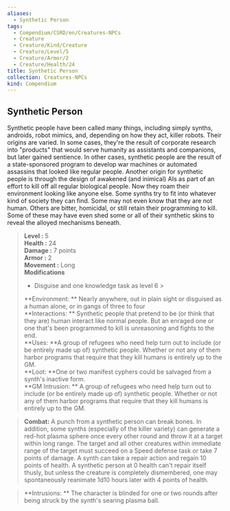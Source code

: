 ```yaml
---
aliases:
  - Synthetic Person
tags:
  - Compendium/CSRD/en/Creatures-NPCs
  - Creature
  - Creature/Kind/Creature
  - Creature/Level/5
  - Creature/Armor/2
  - Creature/Health/24
title: Synthetic Person
collection: Creatures-NPCs
kind: Compendium
---
```

## Synthetic Person  
Synthetic people have been called many things, including simply synths, androids, robot mimics, and, depending on how they act, killer robots. Their origins are varied. In some cases, they're the result of corporate research into "products" that would serve humanity as assistants and companions, but later gained sentience. In other cases, synthetic people are the result of a state-sponsored program to develop war machines or automated assassins that looked like regular people. Another origin for synthetic people is through the design of awakened (and inimical) AIs as part of an effort to kill off all regular biological people. Now they roam their environment looking like anyone else. Some synths try to fit into whatever kind of society they can find. Some may not even know that they are not human. Others are bitter, homicidal, or still retain their programming to kill. Some of these may have even shed some or all of their synthetic skins to reveal the alloyed mechanisms beneath.  

  
> **Level :** 5  
> **Health :** 24  
> **Damage :** 7 points  
> **Armor :** 2  
> **Movement :** Long  
> **Modifications**  
>- Disguise and one knowledge task as level 6 >
>  
> **Environment: ** Nearly anywhere, out in plain sight or disguised as a human alone, or in gangs of three to four  
> **Interactions: ** Synthetic people that pretend to be (or think that they are) human interact like normal people. But an enraged one or one that's been programmed to kill is unreasoning and fights to the end.  
> **Uses: **A group of refugees who need help turn out to include (or be entirely made up of) synthetic people. Whether or not any of them harbor programs that require that they kill humans is entirely up to the GM.  
> **Loot: **One or two manifest cyphers could be salvaged from a synth's inactive form.  
> **GM Intrusion: ** A group of refugees who need help turn out to include (or be entirely made up of) synthetic people. Whether or not any of them harbor programs that require that they kill humans is entirely up to the GM.  

> **Combat:** 
> A punch from a synthetic person can break bones. In addition, some synths (especially of the killer variety) can generate a red-hot plasma sphere once every other round and throw it at a target within long range. The target and all other creatures within immediate range of the target must succeed on a Speed defense task or take 7 points of damage. 
A synth can take a repair action and regain 10 points of health. A synthetic person at 0 health can't repair itself thusly, but unless the creature is completely dismembered, one may spontaneously reanimate 1d10 hours later with 4 points of health.  
  

> **Intrusions: ** 
> The character is blinded for one or two rounds after being struck by the synth's searing plasma ball.  
